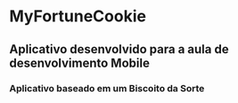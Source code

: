 # MyFortuneCookie
## Aplicativo desenvolvido para a aula de desenvolvimento Mobile 

### Aplicativo baseado em um Biscoito da Sorte
